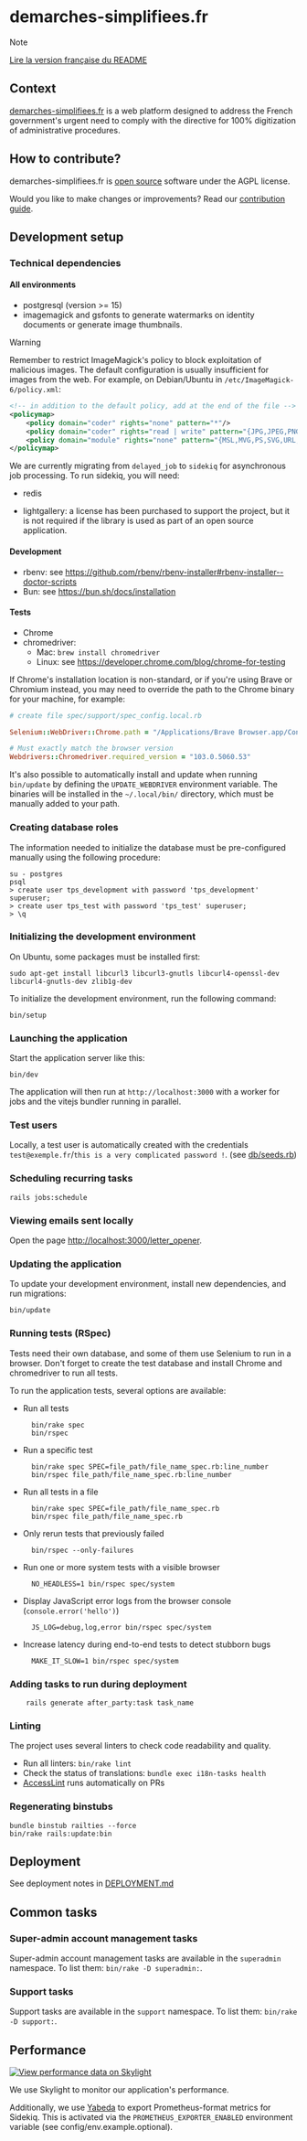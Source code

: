 # demarches-simplifiees.fr

> [!NOTE]
> [Lire la version française du README](README.fr.md)

## Context

[demarches-simplifiees.fr](https://www.demarches-simplifiees.fr) is a web platform designed to address the French government's urgent need to comply with the directive for 100% digitization of administrative procedures.

## How to contribute?

demarches-simplifiees.fr is [open source](https://en.wikipedia.org/wiki/Open-source_software) software under the AGPL license.

Would you like to make changes or improvements? Read our [contribution guide](CONTRIBUTING.md).

## Development setup

### Technical dependencies

#### All environments

- postgresql (version >= 15)
- imagemagick and gsfonts to generate watermarks on identity documents or generate image thumbnails.

> [!WARNING]
> Remember to restrict ImageMagick's policy to block exploitation of malicious images.
> The default configuration is usually insufficient for images from the web.
> For example, on Debian/Ubuntu in `/etc/ImageMagick-6/policy.xml`:

```xml
<!-- in addition to the default policy, add at the end of the file -->
<policymap>
    <policy domain="coder" rights="none" pattern="*"/>
    <policy domain="coder" rights="read | write" pattern="{JPG,JPEG,PNG,JSON}"/>
    <policy domain="module" rights="none" pattern="{MSL,MVG,PS,SVG,URL,XPS}"/>
</policymap>
```

We are currently migrating from `delayed_job` to `sidekiq` for asynchronous job processing.
To run sidekiq, you will need:

- redis

- lightgallery: a license has been purchased to support the project, but it is not required if the library is used as part of an open source application.

#### Development

- rbenv: see https://github.com/rbenv/rbenv-installer#rbenv-installer--doctor-scripts
- Bun: see https://bun.sh/docs/installation

#### Tests

- Chrome
- chromedriver:
  - Mac: `brew install chromedriver`
  - Linux: see https://developer.chrome.com/blog/chrome-for-testing

If Chrome's installation location is non-standard, or if you're using Brave or Chromium instead,
you may need to override the path to the Chrome binary for your machine, for example:

```ruby
# create file spec/support/spec_config.local.rb

Selenium::WebDriver::Chrome.path = "/Applications/Brave Browser.app/Contents/MacOS/Brave Browser"

# Must exactly match the browser version
Webdrivers::Chromedriver.required_version = "103.0.5060.53"
```

It's also possible to automatically install and update when running `bin/update` by defining the `UPDATE_WEBDRIVER` environment variable. The binaries will be installed in the `~/.local/bin/` directory, which must be manually added to your path.

### Creating database roles

The information needed to initialize the database must be pre-configured manually using the following procedure:

    su - postgres
    psql
    > create user tps_development with password 'tps_development' superuser;
    > create user tps_test with password 'tps_test' superuser;
    > \q

### Initializing the development environment

On Ubuntu, some packages must be installed first:

    sudo apt-get install libcurl3 libcurl3-gnutls libcurl4-openssl-dev libcurl4-gnutls-dev zlib1g-dev

To initialize the development environment, run the following command:

    bin/setup

### Launching the application

Start the application server like this:

    bin/dev

The application will then run at `http://localhost:3000` with a worker for jobs and the vitejs bundler running in parallel.

### Test users

Locally, a test user is automatically created with the credentials `test@exemple.fr`/`this is a very complicated password !`. (see [db/seeds.rb](https://github.com/betagouv/demarches-simplifiees.fr/blob/dev/db/seeds.rb))

### Scheduling recurring tasks

    rails jobs:schedule

### Viewing emails sent locally

Open the page [http://localhost:3000/letter_opener](http://localhost:3000/letter_opener).

### Updating the application

To update your development environment, install new dependencies, and run migrations:

    bin/update

### Running tests (RSpec)

Tests need their own database, and some of them use Selenium to run in a browser. Don't forget to create the test database and install Chrome and chromedriver to run all tests.

To run the application tests, several options are available:

- Run all tests

        bin/rake spec
        bin/rspec

- Run a specific test

        bin/rake spec SPEC=file_path/file_name_spec.rb:line_number
        bin/rspec file_path/file_name_spec.rb:line_number

- Run all tests in a file

        bin/rake spec SPEC=file_path/file_name_spec.rb
        bin/rspec file_path/file_name_spec.rb

- Only rerun tests that previously failed

        bin/rspec --only-failures

- Run one or more system tests with a visible browser

        NO_HEADLESS=1 bin/rspec spec/system

- Display JavaScript error logs from the browser console (`console.error('hello')`)

        JS_LOG=debug,log,error bin/rspec spec/system

- Increase latency during end-to-end tests to detect stubborn bugs

        MAKE_IT_SLOW=1 bin/rspec spec/system

### Adding tasks to run during deployment

        rails generate after_party:task task_name

### Linting

The project uses several linters to check code readability and quality.

- Run all linters: `bin/rake lint`
- Check the status of translations: `bundle exec i18n-tasks health`
- [AccessLint](http://accesslint.com/) runs automatically on PRs

### Regenerating binstubs

    bundle binstub railties --force
    bin/rake rails:update:bin

## Deployment

See deployment notes in [DEPLOYMENT.md](doc/DEPLOYMENT.md)

## Common tasks

### Super-admin account management tasks

Super-admin account management tasks are available in the `superadmin` namespace.
To list them: `bin/rake -D superadmin:`.

### Support tasks

Support tasks are available in the `support` namespace.
To list them: `bin/rake -D support:`.

## Performance

[![View performance data on Skylight](https://badges.skylight.io/status/zAvWTaqO0mu1.svg)](https://oss.skylight.io/app/applications/zAvWTaqO0mu1)

We use Skylight to monitor our application's performance.

Additionally, we use [Yabeda](https://github.com/yabeda-rb/yabeda) to export Prometheus-format metrics for Sidekiq. This is activated via the `PROMETHEUS_EXPORTER_ENABLED` environment variable (see config/env.example.optional).
